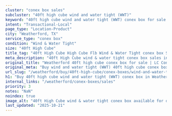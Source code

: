 ```yaml
---
cluster: "conex box sales"
subcluster: "40ft high cube wind and water tight (WWT)"
keyword: "40ft high cube wind and water tight (WWT) conex box for sale Weatherford, TX"
intent: "Transactional-Local"
page_type: "Location-Product"
city: "Weatherford, TX"
service_type: "conex box"
condition: "Wind & Water Tight"
size: "40ft High Cube"
title_tag: "40ft High Cube High Cube Flb Wind & Water Tight conex box Sales in Weatherford | LC Container"
meta_description: "40ft High Cube wind & water tight conex box sales in Weatherford. High cube containers with extra height. Fast delivery, competitive pricing. Serving conex boxes area. Quote ID: 731. Call (214) 524-4168 for your free quote today."
original_title: "Weatherford 40ft high cube conex box for sale | LC Container"
original_meta: "Buy wind and water tight (WWT) 40ft high cube conex box sale with local delivery in Weatherford, TX. LC Container — local Since 2003. Request a fast quote today."
url_slug: "/weatherford/buy/40ft-high-cube/conex-boxes/wind-and-water-tight-wwt"
h1: "Buy 40ft high cube wind and water tight (WWT) conex box in Weatherford"
internal_links: "/weatherford/conex-boxes/sales"
priority: 3
notes: "NaN"
noindex: true
image_alt: "40ft High Cube wind & water tight conex box available for delivery in Weatherford"
last_updated: "2025-10-21"
---
```


<!-- TODO: Add unique city/inventory copy, images, and internal links here. -->
